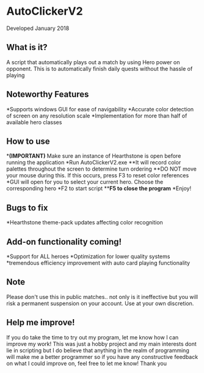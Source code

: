 # AutoClickerV2
Developed January 2018  
## What is it?
A script that automatically plays out a match by using Hero power on opponent. This is to automatically finish daily quests without the hassle of playing

## Noteworthy Features
*Supports windows GUI for ease of navigability
*Accurate color detection of screen on any resolution scale
*Implementation for more than half of available hero classes


## How to use
*__(IMPORTANT)__ Make sure an instance of Hearthstone is open before running the application
*Run AutoClickerV2.exe
**It will record color palettes throughout the screen to determine turn ordering
**DO NOT move your mouse during this. If this occurs, press F3 to reset color references
*GUI will open for you to select your current hero. Choose the corresponding hero
*F2 to start script
**__F5 to close the program__
*Enjoy!

## Bugs to fix
*Hearthstone theme-pack updates affecting color recognition

## Add-on functionality coming!
*Support for ALL heroes
*Optimization for lower quality systems
*tremendous efficiency improvement with auto card playing functionality

## Note
Please don't use this in public matches.. not only is it ineffective but you will risk a permanent suspension on your account. Use at your own discretion.

## Help me improve!
If you do take the time to try out my program, let me know how I can improve my work! This was just a hobby project and my main interests dont lie
in scripting but I do believe that anything in the realm of programming will make me a better programmer so if you have any constructive feedback on what I could
improve on, feel free to let me know! Thank you